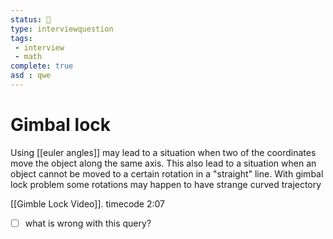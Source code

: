 ```yaml
---
status: 🌱
type: interviewquestion
tags:
 - interview 
 - math
complete: true
asd : qwe
---
```



# Gimbal lock

Using [[euler angles]] may lead to a situation when two of the coordinates move the object along the same axis. 
This also lead to a situation when an object cannot be moved to a certain rotation in a "straight" line. With gimbal lock problem some rotations may happen to have strange curved trajectory

[[Gimble Lock Video]]. timecode 2:07


- [ ] what is wrong with this query?
